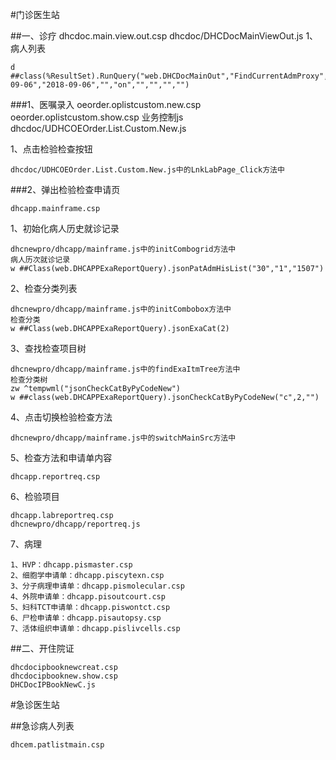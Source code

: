 #门诊医生站

##一、诊疗
	dhcdoc.main.view.out.csp
	dhcdoc/DHCDocMainViewOut.js
1、病人列表

	d ##class(%ResultSet).RunQuery("web.DHCDocMainOut","FindCurrentAdmProxy","","","","","O","","2018-09-06","2018-09-06","","on","","","","")

###1、医嘱录入
	oeorder.oplistcustom.new.csp
	oeorder.oplistcustom.show.csp
	业务控制js
	dhcdoc/UDHCOEOrder.List.Custom.New.js

1、点击检验检查按钮

	dhcdoc/UDHCOEOrder.List.Custom.New.js中的LnkLabPage_Click方法中

###2、弹出检验检查申请页

	dhcapp.mainframe.csp
1、初始化病人历史就诊记录
	
	
	dhcnewpro/dhcapp/mainframe.js中的initCombogrid方法中
	病人历次就诊记录
	w ##Class(web.DHCAPPExaReportQuery).jsonPatAdmHisList("30","1","1507")

2、检查分类列表

	dhcnewpro/dhcapp/mainframe.js中的initCombobox方法中
	检查分类
	w ##Class(web.DHCAPPExaReportQuery).jsonExaCat(2)

3、查找检查项目树

	dhcnewpro/dhcapp/mainframe.js中的findExaItmTree方法中
	检查分类树
	zw ^tempwml("jsonCheckCatByPyCodeNew")
	w ##class(web.DHCAPPExaReportQuery).jsonCheckCatByPyCodeNew("c",2,"")

4、点击切换检验检查方法

	dhcnewpro/dhcapp/mainframe.js中的switchMainSrc方法中

5、检查方法和申请单内容

	dhcapp.reportreq.csp

6、检验项目

	dhcapp.labreportreq.csp
	dhcnewpro/dhcapp/reportreq.js
7、病理
 	
	1、HVP：dhcapp.pismaster.csp
	2、细胞学申请单：dhcapp.piscytexn.csp 
	3、分子病理申请单：dhcapp.pismolecular.csp 
	4、外院申请单：dhcapp.pisoutcourt.csp 
	5、妇科TCT申请单：dhcapp.piswontct.csp 
	6、尸检申请单：dhcapp.pisautopsy.csp 
	7、活体组织申请单：dhcapp.pislivcells.csp 


##二、开住院证

	dhcdocipbooknewcreat.csp
	dhcdocipbooknew.show.csp
	DHCDocIPBookNewC.js




#急诊医生站

##急诊病人列表

	dhcem.patlistmain.csp


